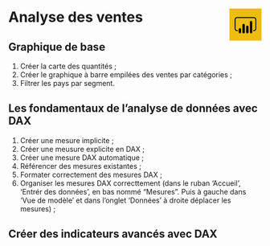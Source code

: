 # Analyse des ventes <a href="../"><img align="right" src="../assets/powerBi.png" alt="Power BI" height="64px"></a>
## **Graphique de base**
1. Créer la carte des quantités ;
2. Créer le graphique à barre empilées des ventes par catégories ;
3. Filtrer les pays par segment.
##  **Les fondamentaux de l’analyse de données avec DAX**
1. Créer une mesure implicite<!-- (automatiquement gérées par Power BI) --> ;
2. Créer une meusure explicite en DAX <!--(avantages : ne permet pas la changemnt d'agrégtion par errer, réutilisable à volonté dans une carte, une formule, ...) -->;
3. Créer une mesure DAX automatique<!-- (nouvelle mesure rapide, valeur de base: quantités vendues et le filtre : pays et éventuellement une valeur)--> ;
4. Référencer des mesures existantes ;
5. Formater correctement des mesures DAX <!--(doucle cliquer sur la mesure et dans le ruban ‘Outils de mesure’, Choisir le format pourcentage)--> ;
6. Organiser les mesures DAX correcttement (dans le ruban ‘Accueil’, ‘Entrér des données’, en bas nommé “Mesures”. Puis à gauche dans ‘Vue de modèle’ et dans l’onglet ‘Données’ à droite déplacer les mesures) ;
## **Créer des indicateurs avancés avec DAX**
